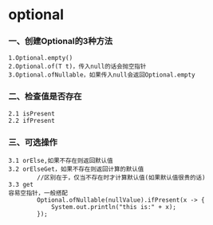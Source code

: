 optional
==

### 一、创建Optional的3种方法

```
1.Optional.empty()
2.Optional.of(T t)，传入null的话会抛空指针
3.Optional.ofNullable，如果传入null会返回Optional.empty
```

### 二、检查值是否存在
```
2.1 isPresent
2.2 ifPresent
```

### 三、可选操作
```
3.1 orElse,如果不存在则返回默认值
3.2 orElseGet，如果不存在则返回计算的默认值
        //区别在于，仅当不存在时才计算默认值(如果默认值很贵的话)
3.3 get  
容易空指针，一般搭配        
        Optional.ofNullable(nullValue).ifPresent(x -> {
            System.out.println("this is:" + x);
        });
```
